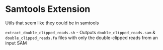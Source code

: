 # Samtools Extension
Utils that seem like they could be in samtools

`extract_double_clipped_reads.sh` - Outputs `double_clipped_reads.sam` & `double_clipped_reads.fa` files with only the double-clipped reads from an input SAM
